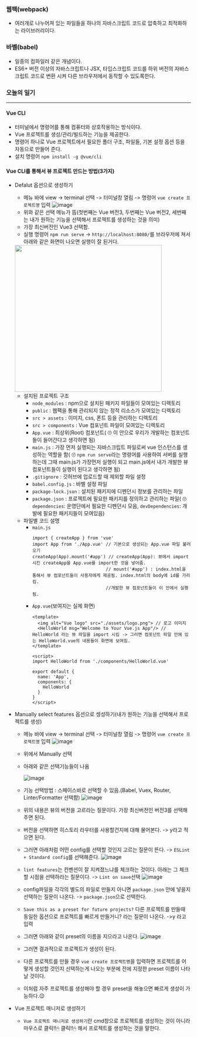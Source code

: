 ### 웹팩(webpack)
+ 여러개로 나누어져 있는 파일들을 하나의 자바스크립트 코드로 압축하고 최적화하는 라이브러리이다.

### 바벨(babel)
+ 일종의 컴파일러 같은 개념이다.
+ ES6+ 버전 이상의 자바스크립트나 JSX, 타입스크립트 코드를 하위 버전의 자바스크립트 코드로 변환 시켜 다른 브라우저에서 동작할 수 있도록한다.

### 오늘의 일기
---
#### Vue CLI
+ 터미널에서 명령어를 통해 컴퓨터와 상호작용하는 방식이다.
+ Vue 프로젝트를 생성/관리/빌드하는 기능을 제공한다.
+ 명령어 하나로 Vue 프로젝트에서 필요한 폴더 구조, 파일들, 기본 설정 옵션 등을 자동으로 만들어 준다.
+ 설치 명령어 `npm install -g @vue/cli`

#### Vue CLI를 통해서 뷰 프로젝트 만드는 방법(3가지)
+ Defalut 옵션으로 생성하기
  + 메뉴 바에 view -> terminal 선택 -> 터미널창 열림 -> 명령어 `vue create 프로젝트명` 입력
  ![image](https://user-images.githubusercontent.com/86812098/154855627-5a503e35-086d-4c98-b1ab-3b92619c3e7a.png)
  + 위와 같은 선택 메뉴가 뜸(첫번째는 Vue 버전3, 두번째는 Vue 버전2, 세번째는 내가 원하는 기능을 선택해서 프로젝트를 생성하는 것을 의미)
  + 가장 최신버전인 Vue3 선택함.
  + 실행 명령어 `npm run serve` -> `http://localhost:8080/`를 브라우저에 쳐서 아래와 같은 화면이 나오면 실행이 잘 된거다.
  <img width=400; src="https://user-images.githubusercontent.com/86812098/154856096-242d55c1-22ee-41bb-8f44-c9f9b96fc533.png">
  
  + 설치된 프로젝트 구조
    + `node_modules` : npm으로 설치된 패키지 파일들이 모여있는 디렉토리
    + `public` : 웹팩을 통해 관리되지 않는 정적 리소스가 모여있는 디렉토리
    + `src > assets` : 이미지, css, 폰트 등을 관리하는 디렉토리
    + `src > components` : Vue 컴포넌트 파일이 모여있는 디렉토리
    + `App.vue` : 최상위(Root) 컴포넌트( 🙄 이 안으로 우리가 개발하는 컴포넌트들이 들어간다고 생각하면 됨)
    + `main.js` : 가장 먼저 실행되는 자바스크립트 파일로써 vue 인스턴스를 생성하는 역할을 함( 🙄 `npm run serve`라는 명령어를 사용하여 서버를 실행하는데 그때 main.js가 가장먼저 실행이 되고 main.js에서 내가 개발한 뷰 컴포넌트들이 실행이 된다고 생각하면 됨)
    + `.gitignore` : 깃허브에 업로드할 때 제외할 파일 설정
    + `babel.config.js` : 바벨 설정 파일
    + `package-lock.json` : 설치된 패키지에 디펜던시 정보를 관리하는 파일
    + `package.json` : 프로젝트에 필요한 패키지를 정의하고 관리하는 파일( 🙄 `dependencies`: 운영단에서 필요한 디펜던시 모음, `devDependencies`: 개발에 필요한 패키지들이 모여있음)
  + 파일별 코드 설명
    + `main.js` 
      ```node
      import { createApp } from 'vue'
      import App from './App.vue' // 기본으로 생성되는 App.vue 파일 불러오기
      createApp(App).mount('#app') // createApp(App): 뷰에서 import시킨 createApp을 App.vue를 import한 것을 넣어줌.
                                  // mount('#app') : index.html을 통해서 뷰 컴포넌트들이 사용자에게 제공됨. index.html의 body에 id를 가리킴.
                                  //개발한 뷰 컴포넌트들이 이 안에서 실행됨.
      ```
    + `App.vue`(보여지는 실제 화면)
      ```node
      <template>
        <img alt="Vue logo" src="./assets/logo.png"> // 로고 이미지
        <HelloWorld msg="Welcome to Your Vue.js App"/> // HelloWorld 라는 뷰 파일을 import 시킴 -> 그러면 컴포넌트 파일 안에 있는 HelloWorld.vue의 내용들이 화면에 보여짐.
      </template>

      <script>
      import HelloWorld from './components/HelloWorld.vue'

      export default {
        name: 'App',
        components: {
          HelloWorld
        }
      }
      </script>
      ```
+ Manually select features 옵션으로 셍성하기(내가 원하는 기능을 선택해서 프로젝트를 생성)
  + 메뉴 바에 view -> terminal 선택 -> 터미널창 열림 -> 명령어 `vue create 프로젝트명` 입력
  ![image](https://user-images.githubusercontent.com/86812098/154855627-5a503e35-086d-4c98-b1ab-3b92619c3e7a.png)
  + 위에서 Manually 선택
  + 아래와 같은 선택기능들이 나옴
 
    ![image](https://user-images.githubusercontent.com/86812098/155036864-fcc23ba4-7b85-4190-b7bd-35b0215e6a1e.png)
 
  + 기능 선택방법 : 스페이스바로 선택할 수 있음.(Babel, Vuex, Router, Linter/Formatter 선택함)
  ![image](https://user-images.githubusercontent.com/86812098/155037592-81b69cee-a8c7-4381-936b-bedf9fcee087.png)
  
  + 위의 내용은 뷰의 버전을 고르라는 질문이다. 가장 최신버전인 버전3를 선택해주면 된다.
  + 버전을 선택하면 히스토리 라우터를 사용할건지에 대해 물어본다. -> y라고 적으면 된다.
  + 그러면 아래처럼 어떤 config를 선택할 것인지 고르는 질문이 뜬다. -> `ESLint + Standard config`를 선택해준다.
  ![image](https://user-images.githubusercontent.com/86812098/155038210-20190859-08f9-4d86-8b6d-61b11cd10fb4.png)

  + `lint features`는 컨벤션이 잘 지켜졌느냐를 체크하는 것이다. 아래는 그 체크 할 시점을 선택하라는 질문이다. -> `Lint on save`선택
    ![image](https://user-images.githubusercontent.com/86812098/155038489-95076837-736b-4652-8101-ada638e98de7.png)
    
  + config파일을 각각의 별도의 파일로 만들지 아니면 `package.json` 안에 넣을지 선택하는 질문이 나온다. -> `package.json`으로 선택한다.
  + `Save this as a preset for future projects?` 다른 프로젝트를 만들때 동일한 옵션으로 프로젝트를 빠르게 만들거니? 라는 질문이 나온다. ->y 라고 입력
  + 그러면 아래와 같이 preset의 이름을 지으라고 나온다.
  ![image](https://user-images.githubusercontent.com/86812098/155039871-ec2cd6e1-f08b-4bb3-bfaa-fb22d8a505c4.png)
  + 그러면 결과적으로 프로젝트가 생성이 된다.
  + 다른 프로젝트를 만들 경우 `vue create 프로젝트명`을 입력하면 프로젝트를 어떻게 생성할 것인지 선택하는게 나오는 부분에 전에 지정한 preset 이름이 나타날 것이다. 
  + 이처럼 자주 프로젝트를 생성해야 할 경우 preset을 해놓으면 빠르게 생성이 가능하다.😉

  
  
+ Vue 프로젝트 매니저로 생성하기
  + `Vue 프로젝트 매니저로 생성하기`란 cmd창으로 프로젝트를 생성하는 것이 아니라 마우스로 클릭!!🖱 클릭!!🖱 해서 프로젝트를 생성하는 것을 말한다.












